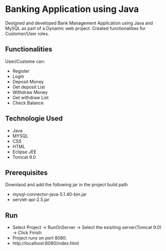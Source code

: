 # Banking Application using Java

Designed and developed Bank Management Application using Java and MySQL as part of a Dynamic web project. Created functionalities for Customer/User roles. 


## Functionalities

User/Custome can: 
* Register
* Login
* Deposit Money
* Get deposit List
* Withdraw Money
* Get withdraw List
* Check Balance


## Technologie Used

* Java
* MYSQL
* CSS
* HTML
* Eclipse JEE
* Tomcat 9.0

## Prerequisites

Downlaod and add the following jar in the project build path

* mysql-connector-java-5.1.40-bin.jar
* servlet-api-2.5.jar


## Run
* Select Project -> RunOnServer -> Select the exisiting server(Tomcat 9.0) -> Click Finish
* Project runs on port 8080.
* http://localhost:8080/index.html
